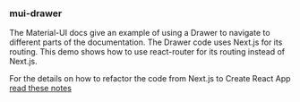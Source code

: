 
### mui-drawer

The Material-UI docs give an example of using a Drawer to navigate
to different parts of the documentation.  The Drawer code uses
Next.js for its routing.  This demo shows how to use react-router
for its routing instead of Next.js.

For the details on how to refactor the code from Next.js to
Create React App [read these notes](https://github.com/stormasm/mui-tutorial-demo/blob/master/mui-drawer/code.md)
